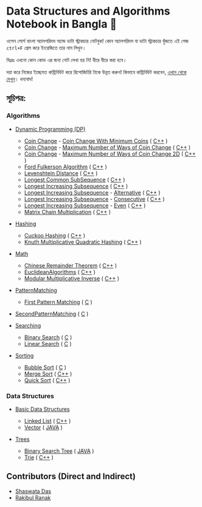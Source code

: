 # Data Structures and Algorithms Notebook in Bangla 📖

ওপেন সোর্স বাংলা অ্যালগরিদম অ্যান্ড ডাটা স্ট্রাকচার নোটবুক! কোন অ্যালগরিদম বা ডাটা স্ট্রাকচার খুঁজতে এই পেজ `ctrl+F` প্রেস করে ইংরেজিতে তার নাম লিখুন।

বিঃদ্রঃ এখনো কোন কোড এর জন্য নোট লেখা হয় নি! ধীরে ধীরে করা হবে।

দয়া করে নিজের ইচ্ছেমত কন্ট্রিবিউট করে রিপোজিটরি টাকে উন্নত করুন! কিভাবে কন্ট্রিবিউট করবেন, [এখান থেকে দেখুন](https://github.com/KhanShaheb34/Data-Structures-and-Algorithms-Notebook-Bangla/blob/master/CONTRIBUTE.md)। ধন্যবাদ!

## সূচিপত্র:

### Algorithms

- [Dynamic Programming (DP)](/Algorithms/DP)

  - [Coin Change](/Algorithms/DP/CoinChange) - [Coin Change With Minimum Coins](/Algorithms/DP/CoinChange/CoinChangeWithMinimumCoin/) ( [C++](/Algorithms/DP/CoinChange/CoinChangeWithMinimumCoin/C%2B%2B) )
  - [Coin Change](/Algorithms/DP/CoinChange) - [Maximum Number of Ways of Coin Change](/Algorithms/DP/CoinChange/CoinChangeMaximumWays/) ( [C++](/Algorithms/DP/CoinChange/CoinChangeMaximumWays/C%2B%2B) )
  - [Coin Change](/Algorithms/DP/CoinChange) - [Maximum Number of Ways of Coin Change 2D](/Algorithms/DP/CoinChange/CoinChange2DMaximumWays/) ( [C++](/Algorithms/DP/CoinChange/CoinChange2DMaximumWays/C%2B%2B) )
  - [Ford Fulkerson Algorithm](/Algorithms/DP/FordFulkersonAlgorithm/) ( [C++](/Algorithms/DP/FordFulkersonAlgorithm/C%2B%2B) )
  - [Levenshtein Distance](/Algorithms/DP/LevenshteinDistance/) ( [C++](/Algorithms/DP/LevenshteinDistance/C%2B%2B) )
  - [Longest Common SubSequence](/Algorithms/DP/LongestCommonSubSequence/) ( [C++](/Algorithms/DP/LongestCommonSubSequence/C%2B%2B) )
  - [Longest Increasing Subsequence](/Algorithms/DP/LongestIncreasingSubsequence/) ( [C++](/Algorithms/DP/LongestIncreasingSubsequence/C%2B%2B) )
  - [Longest Increasing Subsequence](/Algorithms/DP/LongestIncreasingSubsequence/) - [Alternative](/Algorithms/DP/LongestIncreasingSubsequence/Alternative/) ( [C++](/Algorithms/DP/LongestIncreasingSubsequence/Alternative/C%2B%2B) )
  - [Longest Increasing Subsequence](/Algorithms/DP/LongestIncreasingSubsequence/) - [Consecutive](/Algorithms/DP/LongestIncreasingSubsequence/Alternative/) ( [C++](/Algorithms/DP/LongestIncreasingSubsequence/Consecutive/C%2B%2B) )
  - [Longest Increasing Subsequence](/Algorithms/DP/LongestIncreasingSubsequence/) - [Even](/Algorithms/DP/LongestIncreasingSubsequence/Even/) ( [C++](/Algorithms/DP/LongestIncreasingSubsequence/Alternative/C%2B%2B) )
  - [Matrix Chain Multiplication](/Algorithms/DP/MatrixChainMultiplication/) ( [C++](/Algorithms/DP/MatrixChainMultiplication/C%2B%2B) )

- [Hashing](/Algorithms/Hashing)

  - [Cuckoo Hashing](/Algorithms/Hashing/CuckooHashing/) ( [C++](/Algorithms/Hashing/CuckooHashing/C%2B%2B) )
  - [Knuth Multiplicative Quadratic Hashing](/Algorithms/Hashing/KnuthMultiplicativeQuadraticHashing/) ( [C++](/Algorithms/Hashing/KnuthMultiplicativeQuadraticHashing/C%2B%2B) )

- [Math](/Algorithms/Maths)

  - [Chinese Remainder Theorem](/Algorithms/Maths/ChineseRemainderTheorem/) ( [C++](/Algorithms/Maths/ChineseRemainderTheorem/C%2B%2B) )
  - [EuclideanAlgorithms](/Algorithms/Maths/EuclideanAlgorithms/) ( [C++](/Algorithms/Maths/EuclideanAlgorithms/C%2B%2B) )
  - [Modular Multiplicative Inverse](/Algorithms/Maths/ModularMultiplicativeInverse/) ( [C++](/Algorithms/Maths/ModularMultiplicativeInverse/C%2B%2B) )

- [PatternMatching](/Algorithms/PatternMatching)
  - [First Pattern Matching](/Algorithms/PatternMatching/FirstPatternMatching/) ( [C](/Algorithms/PatternMatching/FirstPatternMatching/C) )

* [SecondPatternMatching](/Algorithms/PatternMatching/SecondPatternMatching/) ( [C](/Algorithms/PatternMatching/SecondPatternMatching/C) )

- [Searching](/Algorithms/Searching)

  - [Binary Search](/Algorithms/Searching/BinarySearch/) ( [C](/Algorithms/Searching/BinarySearch/C) )
  - [Linear Search](/Algorithms/Searching/LinearSearch/) ( [C](/Algorithms/Searching/LinearSearch/C) )

- [Sorting](/Algorithms/Sorting)
  - [Bubble Sort](/Algorithms/Sorting/BubbleSort/) ( [C](/Algorithms/Sorting/BubbleSort/C) )
  - [Merge Sort](/Algorithms/Sorting/MergeSort/) ( [C++](/Algorithms/Sorting/MergeSort/C%2B%2B) )
  - [Quick Sort](/Algorithms/Sorting/QuickSort/) ( [C++](/Algorithms/Sorting/QuickSort/C%2B%2B) )

### Data Structures

- [Basic Data Structures](/DataStructures/BasicDataStructures)

  - [Linked List](/DataStructures/BasicDataStructures/LinkedList/) ( [C++](/DataStructures/BasicDataStructures/LinkedList/C%2B%2B) )
  - [Vector](/DataStructures/BasicDataStructures/Vector/) ( [JAVA](/DataStructures/BasicDataStructures/Vector/Java) )

- [Trees](/DataStructures/Trees)
  - [Binary Search Tree](/DataStructures/Trees/BinarySearchTree/) ( [JAVA](/DataStructures/Trees/BinarySearchTree/Java) )
  - [Trie](/DataStructures/Trees/Trie/) ( [C++](/DataStructures/Trees/Trie/C%2B%2B) )

## Contributors (Direct and Indirect)

- [Shaswata Das](https://github.com/shaswata56/)
- [Rakibul Ranak](https://github.com/RakibulRanak)

